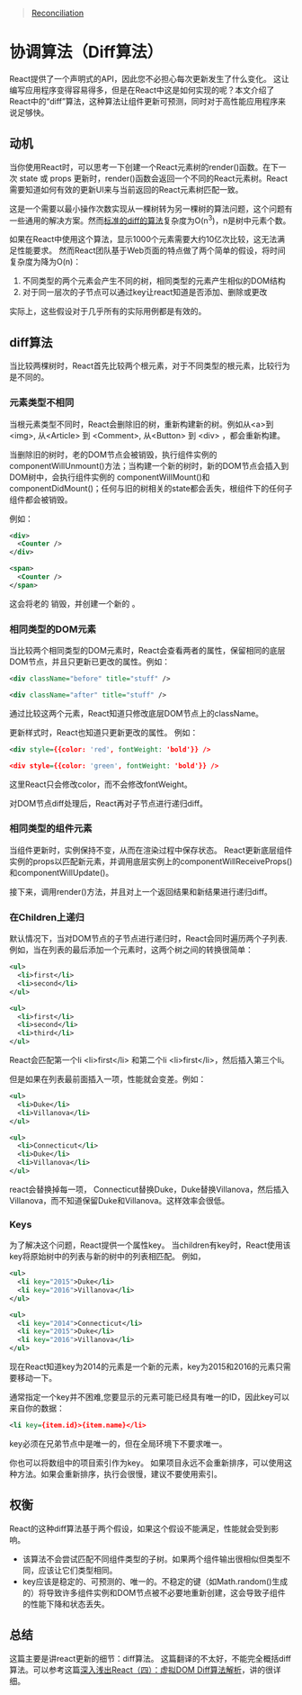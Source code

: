 >[Reconciliation](https://facebook.github.io/react/docs/reconciliation.html)

# 协调算法（Diff算法）

React提供了一个声明式的API，因此您不必担心每次更新发生了什么变化。 这让编写应用程序变得容易得多，但是在React中这是如何实现的呢？本文介绍了React中的“diff”算法，这种算法让组件更新可预测，同时对于高性能应用程序来说足够快。

## 动机
当你使用React时，可以思考一下创建一个React元素树的render()函数。在下一次 state 或 props 更新时，render()函数会返回一个不同的React元素树。React需要知道如何有效的更新UI来与当前返回的React元素树匹配一致。

这是一个需要以最小操作次数实现从一棵树转为另一棵树的算法问题，这个问题有一些通用的解决方案。然而[标准的diff的算法](http://grfia.dlsi.ua.es/ml/algorithms/references/editsurvey_bille.pdf)复杂度为O(n<sup>3</sup>)，n是树中元素个数。

如果在React中使用这个算法，显示1000个元素需要大约10亿次比较，这无法满足性能要求。 然而React团队基于Web页面的特点做了两个简单的假设，将时间复杂度为降为O(n)：

1. 不同类型的两个元素会产生不同的树，相同类型的元素产生相似的DOM结构
2. 对于同一层次的子节点可以通过key让react知道是否添加、删除或更改

实际上，这些假设对于几乎所有的实际用例都是有效的。

## diff算法
当比较两棵树时，React首先比较两个根元素，对于不同类型的根元素，比较行为是不同的。

### 元素类型不相同
当根元素类型不同时，React会删除旧的树，重新构建新的树。例如从&lt;a>到&lt;img>, 从&lt;Article> 到 &lt;Comment>, 从&lt;Button> 到 &lt;div> ，都会重新构建。

当删除旧的树时，老的DOM节点会被销毁，执行组件实例的componentWillUnmount()方法；当构建一个新的树时，新的DOM节点会插入到DOM树中，会执行组件实例的 componentWillMount()和componentDidMount()；任何与旧的树相关的state都会丢失，根组件下的任何子组件都会被销毁。

例如：

```xml
<div>
  <Counter />
</div>

<span>
  <Counter />
</span>
```
这会将老的 <Counter />销毁，并创建一个新的 <Counter />。



### 相同类型的DOM元素
当比较两个相同类型的DOM元素时，React会查看两者的属性，保留相同的底层DOM节点，并且只更新已更改的属性。例如：

```xml
<div className="before" title="stuff" />

<div className="after" title="stuff" />
```
通过比较这两个元素，React知道只修改底层DOM节点上的className。

更新样式时，React也知道只更新更改的属性。 例如：

```xml
<div style={{color: 'red', fontWeight: 'bold'}} />

<div style={{color: 'green', fontWeight: 'bold'}} />
```

这里React只会修改color，而不会修改fontWeight。

对DOM节点diff处理后，React再对子节点进行递归diff。

### 相同类型的组件元素
当组件更新时，实例保持不变，从而在渲染过程中保存状态。 React更新底层组件实例的props以匹配新元素，并调用底层实例上的componentWillReceiveProps()和componentWillUpdate()。

接下来，调用render()方法，并且对上一个返回结果和新结果进行递归diff。
### 在Children上递归
默认情况下，当对DOM节点的子节点进行递归时，React会同时遍历两个子列表.
例如，当在列表的最后添加一个元素时，这两个树之间的转换很简单：

```xml
<ul>
  <li>first</li>
  <li>second</li>
</ul>

<ul>
  <li>first</li>
  <li>second</li>
  <li>third</li>
</ul>

```

React会匹配第一个li &lt;li>first&lt;/li> 和第二个li &lt;li>first&lt;/li>，然后插入第三个li。

但是如果在列表最前面插入一项，性能就会变差。例如：

```xml
<ul>
  <li>Duke</li>
  <li>Villanova</li>
</ul>

<ul>
  <li>Connecticut</li>
  <li>Duke</li>
  <li>Villanova</li>
</ul>
```
react会替换掉每一项， Connecticut替换Duke，Duke替换Villanova，然后插入Villanova，而不知道保留Duke和Villanova。这样效率会很低。
### Keys
为了解决这个问题，React提供一个属性key。 当children有key时，React使用该key将原始树中的列表与新的树中的列表相匹配。 例如，

```xml
<ul>
  <li key="2015">Duke</li>
  <li key="2016">Villanova</li>
</ul>

<ul>
  <li key="2014">Connecticut</li>
  <li key="2015">Duke</li>
  <li key="2016">Villanova</li>
</ul>
```
现在React知道key为2014的元素是一个新的元素，key为2015和2016的元素只需要移动一下。

通常指定一个key并不困难,您要显示的元素可能已经具有唯一的ID，因此key可以来自你的数据：

```xml
<li key={item.id}>{item.name}</li>
```

key必须在兄弟节点中是唯一的，但在全局环境下不要求唯一。

你也可以将数组中的项目索引作为key。 如果项目永远不会重新排序，可以使用这种方法。如果会重新排序，执行会很慢，建议不要使用索引。
## 权衡
React的这种diff算法基于两个假设，如果这个假设不能满足，性能就会受到影响。

- 该算法不会尝试匹配不同组件类型的子树。如果两个组件输出很相似但类型不同，应该让它们类型相同。
- key应该是稳定的、可预测的、唯一的。不稳定的键（如Math.random()生成的）将导致许多组件实例和DOM节点被不必要地重新创建，这会导致子组件的性能下降和状态丢失。

## 总结
这篇主要是讲react更新的细节：diff算法。 这篇翻译的不太好，不能完全概括diff算法。可以参考这篇[深入浅出React（四）：虚拟DOM Diff算法解析](http://www.infoq.com/cn/articles/react-dom-diff?from=timeline)，讲的很详细。